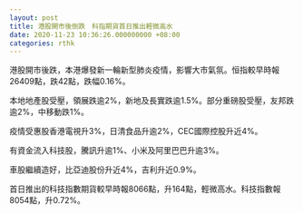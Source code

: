 ```yaml
---
layout: post
title: 港股開市後倒跌　科指期貨首日推出輕微高水
date: 2020-11-23 10:36:26.000000000 +08:00
categories: rthk
---
```


港股開市後跌，本港爆發新一輪新型肺炎疫情，影響大市氣氛。恒指較早時報26409點，跌42點，跌幅0.16%。

本地地產股受壓，領展跌逾2%，新地及長實跌逾1.5%。部分重磅股受壓，友邦跌逾2%，中移動跌1%。

疫情受惠股香港電視升3%，日清食品升逾2%，CEC國際控股升近4%。

有資金流入科技股，騰訊升逾1%、小米及阿里巴巴升逾3%。

車股繼續造好，比亞迪股份升近4%，吉利升近0.9%。

首日推出的科技指數期貨較早時報8066點，升164點，輕微高水。科技指數報8054點，升0.72%。
